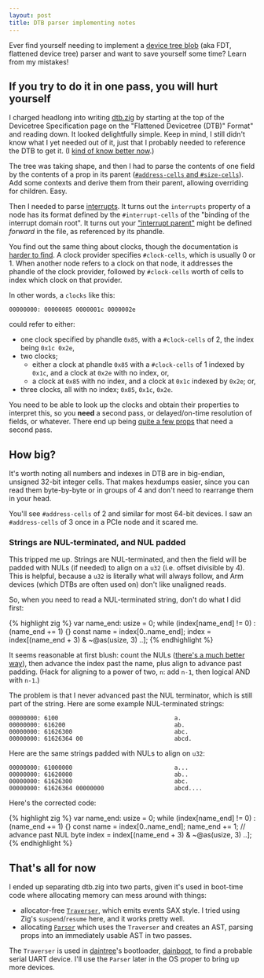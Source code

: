 ```yaml
---
layout: post
title: DTB parser implementing notes
---
```


Ever find yourself needing to implement a [device tree
blob](https://devicetree-specification.readthedocs.io/en/latest/chapter5-flattened-format.html)
(aka FDT, flattened device tree) parser and want to save yourself some time?
Learn from my mistakes!


## If you try to do it in one pass, you will hurt yourself

<a id="more"></a>I charged headlong into writing
[dtb.zig](https://github.com/voorjaar/windicss/wiki/Introduction#what-is-windicss)
by starting at the top of the Devicetree Specification page on the "Flattened
Devicetree (DTB)" Format" and reading down. It looked delightfully simple. Keep
in mind, I still didn't know what I yet needed out of it, just that I probably
needed to reference the DTB to get it.  (I [kind of know better now](https://github.com/kivikakk/daintree/commit/1a65076a36301f0fb33748b8da644010a178b58e#diff-5e1ca02318cf3679c3aa9a422be7adfefe1fefdd76d297d676770edeacdb5e67R329-R349).)

<!--more-->

The tree was taking shape, and then I had to parse the contents of one field by
the contents of a prop in its parent ([`#address-cells` and
`#size-cells`](https://devicetree-specification.readthedocs.io/en/latest/chapter2-devicetree-basics.html#address-cells-and-size-cells)).
Add some contexts and derive them from their parent, allowing overriding for
children. Easy.

Then I needed to parse
[interrupts](https://devicetree-specification.readthedocs.io/en/latest/chapter2-devicetree-basics.html#interrupts-and-interrupt-mapping).
It turns out the `interrupts` property of a node has its format defined by the
`#interrupt-cells` of the "binding of the interrupt domain root".  It turns out
your ["interrupt
parent"](https://devicetree-specification.readthedocs.io/en/latest/chapter2-devicetree-basics.html#interrupt-parent)
might be defined _forward_ in the file, as referenced by its phandle.

You find out the same thing about clocks, though the documentation is [harder
to
find](https://android.googlesource.com/kernel/msm.git/+/android-msm-shamu-3.10-lollipop-mr1/Documentation/devicetree/bindings/clock/clock-bindings.txt).
A clock provider specifies `#clock-cells`, which is usually 0 or 1. When
another node refers to a clock on that node, it addresses the phandle of the
clock provider, followed by `#clock-cells` worth of cells to index which clock
on that provider.

In other words, a `clocks` like this:

```
00000000: 00000085 0000001c 0000002e
```

could refer to either:

* one clock specified by phandle `0x85`, with a `#clock-cells` of 2, the index
  being `0x1c 0x2e`,
* two clocks;
  * either a clock at phandle `0x85` with a `#clock-cells` of 1 indexed by
    `0x1c`, and a clock at `0x2e` with no index, or,
  * a clock at `0x85` with no index, and a clock at `0x1c` indexed by `0x2e`;
    or,
* three clocks, all with no index; `0x85`, `0x1c`, `0x2e`.

You need to be able to look up the clocks and obtain their properties to
interpret this, so you **need** a second pass, or delayed/on-time resolution of
fields, or whatever.  There end up being [quite a few
props](https://github.com/kivikakk/dtb.zig/blob/9bc32d41ae83586a422dd5f10c943021592613cd/src/parser.zig#L133-L142)
that need a second pass.


## How big?

It's worth noting all numbers and indexes in DTB are in big-endian, unsigned
32-bit integer cells. That makes hexdumps easier, since you can read them
byte-by-byte or in groups of 4 and don't need to rearrange them in your head.

You'll see `#address-cells` of 2 and similar for most 64-bit devices. I saw an
`#address-cells` of 3 once in a PCIe node and it scared me.


### Strings are NUL-terminated, and NUL padded

This tripped me up.  Strings are NUL-terminated, and then the field will be
padded with NULs (if needed) to align on a `u32` (i.e. offset divisible by 4).
This is helpful, because a `u32` is literally what will always follow, and Arm
devices (which DTBs are often used on) don't like unaligned reads.

So, when you need to read a NUL-terminated string, don't do what I did first:

{% highlight zig %}
var name_end: usize = 0;
while (index[name_end] != 0) : (name_end += 1) {}
const name = index[0..name_end];
index = index[(name_end + 3) & ~@as(usize, 3) ..];
{% endhighlight %}

It seems reasonable at first blush: count the NULs ([there's a much better
way](https://github.com/ziglang/zig/blob/9270aae071a4ee840193afe1162b24945cbd6d9e/lib/std/mem.zig#L680-L711)),
then advance the index past the name, plus align to advance past padding.
(Hack for aligning to a power of two, `n`: add `n-1`, then logical AND with
`n-1`.)

The problem is that I never advanced past the NUL terminator, which is still
part of the string.  Here are some example NUL-terminated strings:

```
00000000: 6100                                 a.
00000000: 616200                               ab.
00000000: 61626300                             abc.
00000000: 61626364 00                          abcd.
```

Here are the same strings padded with NULs to align on `u32`:

```
00000000: 61000000                             a...
00000000: 61620000                             ab..
00000000: 61626300                             abc.
00000000: 61626364 00000000                    abcd....
```

Here's the corrected code:

{% highlight zig %}
var name_end: usize = 0;
while (index[name_end] != 0) : (name_end += 1) {}
const name = index[0..name_end];
name_end += 1; // advance past NUL byte
index = index[(name_end + 3) & ~@as(usize, 3) ..];
{% endhighlight %}


## That's all for now

I ended up separating dtb.zig into two parts, given it's used in boot-time code where allocating memory can mess around with things:

* allocator-free
  [`Traverser`](https://github.com/kivikakk/dtb.zig/blob/9bc32d41ae83586a422dd5f10c943021592613cd/src/traverser.zig),
  which emits events SAX style. I tried using Zig's `suspend`/`resume` here,
  and it works pretty well.
* allocating
  [`Parser`](https://github.com/kivikakk/dtb.zig/blob/9bc32d41ae83586a422dd5f10c943021592613cd/src/parser.zig)
  which uses the `Traverser` and creates an AST, parsing props into an
  immediately usable AST in two passes.

The `Traverser` is used in [daintree](https://github.com/kivikakk/daintree)'s
bootloader,
[dainboot](https://github.com/kivikakk/daintree/blob/209782a93de9088cba20808644c89cd9898ddada/dainboot/src/dtb.zig),
to find a probable serial UART device. I'll use the `Parser` later in the OS
proper to bring up more devices.
